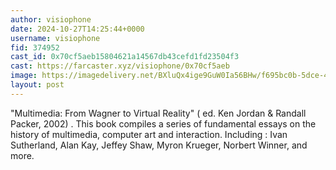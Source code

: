 ```yaml
---
author: visiophone
date: 2024-10-27T14:25:44+0000
username: visiophone
fid: 374952
cast_id: 0x70cf5aeb15804621a14567db43cefd1fd23504f3
cast: https://farcaster.xyz/visiophone/0x70cf5aeb
image: https://imagedelivery.net/BXluQx4ige9GuW0Ia56BHw/f695bc0b-5dce-46a4-20a0-20eacff4ae00/original
layout: post
---
```


"Multimedia: From Wagner to Virtual Reality" ( ed. Ken Jordan & Randall Packer, 2002)
.
This book compiles a series of fundamental essays on the history of multimedia, computer art and interaction. Including : Ivan Sutherland, Alan Kay, Jeffey Shaw, Myron Krueger, Norbert Winner, and more.

<img src='https://imagedelivery.net/BXluQx4ige9GuW0Ia56BHw/f695bc0b-5dce-46a4-20a0-20eacff4ae00/original' alt='' referrerpolicy='no-referrer'/>
<img src='https://imagedelivery.net/BXluQx4ige9GuW0Ia56BHw/d715d5eb-89aa-4847-63ec-070b1c8b4f00/original' alt='' referrerpolicy='no-referrer'/>
